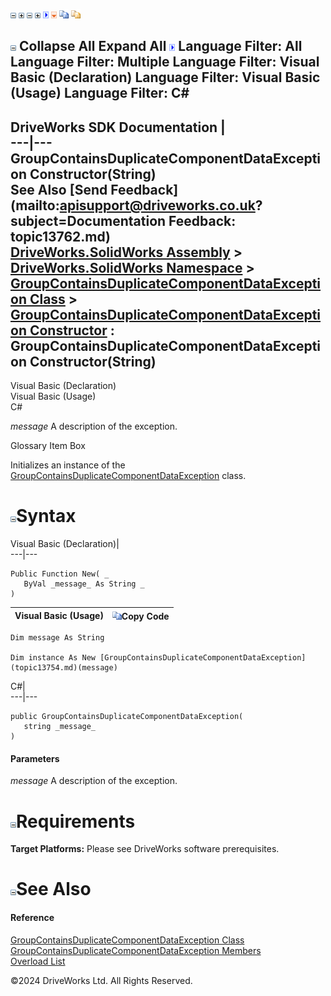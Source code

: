 ![](dotnetimages/collapse.gif) ![](dotnetimages/expand.gif) ![](dotnetimages/collapse.gif) ![](dotnetimages/expand.gif) ![](dotnetimages/drpdown.gif) ![](dotnetimages/drpdown_orange.gif) ![](dotnetimages/copycode.gif) ![](dotnetimages/copycodeHighlight.gif)

![](dotnetimages/collapse.gif) Collapse All Expand All ![](dotnetimages/drpdown.gif) Language Filter: All  Language Filter: Multiple  Language Filter: Visual Basic (Declaration) Language Filter: Visual Basic (Usage) Language Filter: C#  
---  
DriveWorks SDK Documentation  |   
---|---  
GroupContainsDuplicateComponentDataException Constructor(String)   
See Also [Send Feedback](mailto:apisupport@driveworks.co.uk?subject=Documentation Feedback: topic13762.md)  
[DriveWorks.SolidWorks Assembly](topic13342.md) > [DriveWorks.SolidWorks Namespace](topic13345.md) > [GroupContainsDuplicateComponentDataException Class](topic13754.md) > [GroupContainsDuplicateComponentDataException Constructor](topic13760.md) : GroupContainsDuplicateComponentDataException Constructor(String)  
---  
  
Visual Basic (Declaration)    
Visual Basic (Usage)    
C# 

_message_
    A description of the exception.

Glossary Item Box

Initializes an instance of the [GroupContainsDuplicateComponentDataException](topic13754.md) class. 

# ![](dotnetimages/collapse.gif)Syntax

Visual Basic (Declaration)|   
---|---  
      
    
    Public Function New( _
       ByVal _message_ As String _
    )  
  
Visual Basic (Usage)| ![](dotnetimages/copycode.gif)Copy Code  
---|---  
      
    
    Dim message As String
     
    Dim instance As New [GroupContainsDuplicateComponentDataException](topic13754.md)(message)  
  
C#|   
---|---  
      
    
    public GroupContainsDuplicateComponentDataException( 
       string _message_
    )  
  
#### Parameters

 _message_
    A description of the exception.

# ![](dotnetimages/collapse.gif)Requirements

**Target Platforms:** Please see DriveWorks software prerequisites.

# ![](dotnetimages/collapse.gif)See Also

#### Reference

[GroupContainsDuplicateComponentDataException Class](topic13754.md)   
[GroupContainsDuplicateComponentDataException Members](topic13755.md)   
[Overload List](topic13760.md)

©2024 DriveWorks Ltd. All Rights Reserved.
